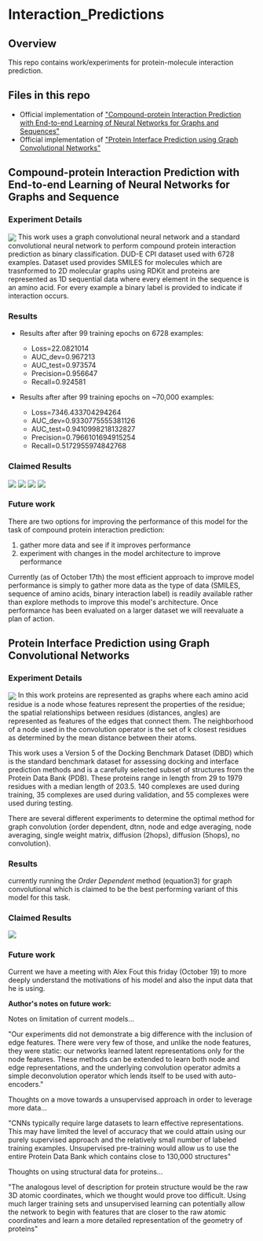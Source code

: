 # Interaction_Predictions

## Overview
This repo contains work/experiments for protein-molecule interaction prediction.

## Files in this repo
* Official implementation of ["Compound-protein Interaction Prediction with End-to-end Learning of Neural Networks for Graphs and Sequences"](./tsubaki_compound_protein_interaction/)
* Official implementation of ["Protein Interface Prediction using Graph Convolutional Networks"](./fout_protein_interface_prediction_using_graph_convolutional_networks)
 
## Compound-protein Interaction Prediction with End-to-end Learning of Neural Networks for Graphs and Sequence 

### Experiment Details
<img src="assets/Compound-protein Interaction Prediction with End-to-end Learning of GNN and CNN architecture.png" align="center">
This work uses a graph convolutional neural network and a standard convolutional neural network to perform compound protein interaction prediction as binary classification. DUD-E CPI dataset used with 6728 examples.
Dataset used provides SMILES for molecules which are trasnformed to 2D molecular graphs using RDKit and proteins are represented as 1D sequential data where every element in the sequence is an amino acid. For every example a binary label is provided to indicate if interaction occurs.

### Results
* Results after after 99 training epochs on 6728 examples:
	* Loss=22.0821014
	* AUC_dev=0.967213
	* AUC_test=0.973574
	* Precision=0.956647
	* Recall=0.924581

* Results after after 99 training epochs on ~70,000 examples:
	* Loss=7346.433704294264
	* AUC_dev=0.9330775555381126
	* AUC_test=0.9410998218132827
	* Precision=0.7966101694915254
	* Recall=0.5172955974842768

### Claimed Results
<img src="assets/Compound-protein Interaction Prediction with End-to-end Learning of GNN and CNN architecture_figure5.png" align="center">

<img src="assets/Compound-protein Interaction Prediction with End-to-end Learning of GNN and CNN architecture_figure6.png" align="center">

<img src="assets/Compound-protein Interaction Prediction with End-to-end Learning of GNN and CNN architecture_figure7.png" align="center">

<img src="assets/Compound-protein Interaction Prediction with End-to-end Learning of GNN and CNN architecture_figure8.png" align="center">

### Future work
There are two options for improving the performance of this model for the task of compound protein interaction prediction:
1. gather more data and see if it improves performance
2. experiment with changes in the model architecture to improve performance

Currently (as of October 17th) the most efficient approach to improve model performance is simply to gather more data as the type of data (SMILES, sequence of amino acids, binary interaction label) is readily available rather than explore methods to improve this model's architecture. Once performance has been evaluated on a larger dataset we will reevaluate a plan of action.

## Protein Interface Prediction using Graph Convolutional Networks

### Experiment Details
<img src="assets/Protein Interface Prediction using Graph Convolutional Networks.png" align="center">
In this work proteins are represented as graphs where each amino acid residue is a node whose features represent the properties of the residue; the spatial relationships between residues (distances, angles) are represented as features of the edges that connect them. The neighborhood of a node used in the convolution operator is the set of k closest residues as determined by the mean distance between their atoms.

This work uses a Version 5 of the Docking Benchmark Dataset (DBD) which is the standard benchmark dataset for assessing docking and interface prediction methods and is a carefully selected subset of structures from the Protein Data Bank (PDB). These proteins range in length from 29 to 1979 residues with a median length of 203.5. 140 complexes are used during training, 35 complexes are used during validation, and 55 complexes were used during testing.

There are several different experiments to determine the optimal method for graph convolution {order dependent, dtnn, node and edge averaging, node averaging, single weight matrix, diffusion (2hops), diffusion (5hops), no convolution}.

### Results
currently running the _Order Dependent_ method (equation3) for graph convolutional which is claimed to be the best performing variant of this model for this task.

### Claimed Results
<img src="assets/Protein Interface Prediction using Graph Convolutional Networks_figure2.png" align="center">

### Future work
Current we have a meeting with Alex Fout this friday (October 19) to more deeply understand the motivations of his model and also the input data that he is using.

**Author's notes on future work:**

Notes on limitation of current models...

"Our experiments did not demonstrate a big difference with the inclusion of edge features. There were very few of those, and unlike the node features, they were static: our networks learned latent representations only for the node features. These methods can be extended to learn both node and edge representations, and the underlying convolution operator admits a simple deconvolution operator which lends itself to be used with auto-encoders."

Thoughts on a move towards a unsupervised approach in order to leverage more data...

"CNNs typically require large datasets to learn effective representations. This may have limited the level of accuracy that we could attain using our purely supervised approach and the relatively small
number of labeled training examples. Unsupervised pre-training would allow us to use the entire Protein Data Bank which contains close to 130,000 structures"

Thoughts on using structural data for proteins...

"The analogous level of description for protein structure would be the raw 3D atomic coordinates, which we thought would prove too difficult. Using much larger training sets and unsupervised learning can potentially allow the network to begin with features that are closer to the raw atomic coordinates and learn a more detailed representation of the geometry of proteins"
